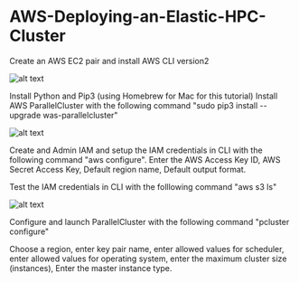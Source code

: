 # AWS-Deploying-an-Elastic-HPC-Cluster

Create an AWS EC2 pair and install AWS CLI version2

![alt text](https://github.com/doyle199/Deploying-an-Elastic-HPC-Cluster/blob/master/AWS_CLI.png?raw=true)

Install Python and Pip3 (using Homebrew for Mac for this tutorial)
Install AWS ParallelCluster with the following command "sudo pip3 install --upgrade was-parallelcluster"

![alt text](https://github.com/doyle199/Deploying-an-Elastic-HPC-Cluster/blob/master/Install_pip3.png?raw=true)

Create and Admin IAM and setup the IAM credentials in CLI with the following command "aws configure". Enter the AWS Access Key ID, AWS Secret Access Key, Default region name, Default output format.

Test the IAM credentials in CLI with the folllowing command "aws s3 ls"

![alt text](https://github.com/doyle199/Deploying-an-Elastic-HPC-Cluster/blob/master/aws_s3_ls.png?raw=true)

Configure and launch ParallelCluster with the following command "pcluster configure"

Choose a region, enter key pair name, enter allowed values for scheduler, enter allowed values for operating system, enter the maximum cluster size (instances), Enter the master instance type. 

